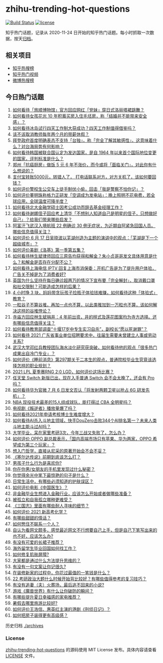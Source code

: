# zhihu-trending-hot-questions

[![Build Status](https://github.com/justjavac/zhihu-trending-hot-questions/workflows/ci/badge.svg?branch=master)](https://github.com/justjavac/zhihu-trending-hot-questions/actions)
[![license](https://img.shields.io/github/license/justjavac/zhihu-trending-hot-questions)](https://github.com/justjavac/zhihu-trending-hot-questions/blob/master/LICENSE)

知乎热门话题，记录从 2020-11-24 日开始的知乎热门话题。每小时抓取一次数据，按天[归档](./archives)。

## 相关项目

- [知乎热搜榜](https://github.com/justjavac/zhihu-trending-top-search)
- [知乎热门视频](https://github.com/justjavac/zhihu-trending-hot-video)
- [微博热搜榜](https://github.com/justjavac/weibo-trending-hot-search)

## 今日热门话题

<!-- BEGIN -->
<!-- 最后更新时间 Thu Jul 08 2021 01:19:54 GMT+0800 (China Standard Time) -->

1. [如何看待「旅顺博物馆」官方回应网红「党妹」穿日式洛丽塔裙跳舞？](https://www.zhihu.com/question/470365349)
2. [如何看待女孩花光 10
   年积蓄买房入住毛坯房，称「结婚并不能带来安全感」？](https://www.zhihu.com/question/470358346)
3. [如何看待冰岛试行四天工作制大获成功？四天工作制值得借鉴吗？](https://www.zhihu.com/question/470410629)
4. [该不该取消教师每年两个月的带薪休假？](https://www.zhihu.com/question/470469068)
5. [拜登政府首度明确表态不支持「台独」，称「完全了解其敏感性」，这意味着什么？对台海局势有何影响？](https://www.zhihu.com/question/470580147)
6. [如何看待韩国被联合国认定为发达国家，是自 1964
   年以来首个国际地位变更的国家，评判标准是什么？](https://www.zhihu.com/question/470588614)
7. [郑州「抗癌厨房」做饭 5 元 6
   年不涨价，而今或将「面临关门」，对此你有什么想说的？](https://www.zhihu.com/question/470452348)
8. [支付宝转账5000元，转错人了，
   打电话联系对方，对方关机了，该如何要回钱？](https://www.zhihu.com/question/351571558)
9. [如何评价警校生公交车上徒手制伏小偷，回击「我是警察不怕你记」？](https://www.zhihu.com/question/470605067)
10. [如何评价董明珠称格力正研发「空调成为发电站」：晚上照明不花电费，若全球应用，全球温度可降半度？](https://www.zhihu.com/question/470429897)
11. [如何看待北大金融学硕士因考公成功而辞去基金经理工作？](https://www.zhihu.com/question/470568734)
12. [如何看待谢娜侄子回应考上清华「不想别人知道自己是明星的侄子，只想做好自己」？给我们带来哪些启发？](https://www.zhihu.com/question/470425395)
13. [阿富汗飞武汉入境航班 22 例确诊 30
    例无症状，为近期自阿紧急回国人员。哪些信息值得关注？](https://www.zhihu.com/question/470593519)
14. [如何评价 6 月 17
    日吴晓波以芜湖创造为主题的演讲中的观点：「芜湖是下一个超级城市」？](https://www.zhihu.com/question/466274708)
15. [如何评价美剧《洛基》第一季第五集？](https://www.zhihu.com/question/469082564)
16. [如何看待林生斌律师回应三原告均获得和解金？朱小贞哥哥发文具体用意是什么？和解金是否存在分配不公？](https://www.zhihu.com/question/469903790)
17. [如何看待上海电信 IPTV
    回复上海市消保委：开机广告是为了提升用户体验，广告关不掉是为了消费者好?](https://www.zhihu.com/question/470272548)
18. [英国为什么坚持在每日确诊超两万的情况下宣布要「完全解封」，取消戴口罩和社交限制？可能造成怎样的后果？](https://www.zhihu.com/question/470082644)
19. [4 小时挣 3
    块，妈妈带贪玩孩子捡瓶子体验钱难赚，如何看待这种「体验式」教育？](https://www.zhihu.com/question/470535137)
20. [一粒谷子不算谷堆，再加一点也不算，以此类推加到一万粒也不算，该如何解决这样的谷堆悖论？](https://www.zhihu.com/question/455083603)
21. [寺庙方回应林生斌捐井：4
    年前出资，井的样式及莲花图案均为寺方选择。还有哪些信息值得关注？](https://www.zhihu.com/question/470587142)
22. [如何看待教育部调查“十堰17岁中专生实习自杀”，副校长“愿以死谢罪”？](https://www.zhihu.com/question/470564757)
23. [如何看待 2021
    广东省事业单位招聘要求中，往届生需要未曾建立人事或劳动关系?](https://www.zhihu.com/question/470133715)
24. [武汉大学邓红兵教授团队海水淡化研究获突破，如何看待他的观点「很多热门成果出自冷门专业」？](https://www.zhihu.com/question/470617704)
25. [如何评价《睡前消息》第297期关于二本生的观点，普通院校毕业生究竟该选择怎样的职业规划？](https://www.zhihu.com/question/470490474)
26. [2021 LPL 夏季赛RNG 2:0
    LGD，如何评价这场比赛？](https://www.zhihu.com/question/470681114)
27. [任天堂 Switch 新版已出，现在入手普通 Switch 会不会太晚了，还会有 Pro
    吗？](https://www.zhihu.com/question/425260879)
28. [如何看待华为官微 7 月 6 日发文否认「将发射两颗卫星以抢占 6G
    研发先机」？](https://www.zhihu.com/question/470367051)
29. [NBA 现役技术最差的15人组成球队，能打得过 CBA
    全明星吗？](https://www.zhihu.com/question/467877445)
30. [电视剧《叛逆者》播放量爆了吗？](https://www.zhihu.com/question/468364234)
31. [如何看待2021年申请考核博士生难度增大？](https://www.zhihu.com/question/430374942)
32. [如何看待AI杀入斗地主领域，快手DouZero击败344个AI排名第一？未来人类斗地主能斗过AI吗？](https://www.zhihu.com/question/470431274)
33. [大学毕业，呆在家里考研3次，今年三战又失败了，怎么办？](https://www.zhihu.com/question/41692093)
34. [如何评价 OPPO 副总裁表示，「国内高端市场只有苹果、华为两家，OPPO
    希望成为第三个玩家」？](https://www.zhihu.com/question/470535816)
35. [想入门哲学，直接从尼采的原著开始会不会不妥？](https://www.zhihu.com/question/465167597)
36. [《塞尔达传说》前期到底该怎么打？](https://www.zhihu.com/question/444332434)
37. [男孩子什么行为是喜欢你?](https://www.zhihu.com/question/459337094)
38. [你在你男/女朋友的手机里发现过什么秘密？](https://www.zhihu.com/question/309282780)
39. [你觉得余光中笔下最惊艳的句子是什么？](https://www.zhihu.com/question/440817750)
40. [日常生活中，有哪些必须知道的护肤误区？](https://www.zhihu.com/question/467117508)
41. [如何评价电影《中国医生》？](https://www.zhihu.com/question/448519150)
42. [非金融毕业生想进入金融行业，应该怎么开始或者做哪些准备？](https://www.zhihu.com/question/34945971)
43. [被孤立和自我孤立哪种更难受？](https://www.zhihu.com/question/468616953)
44. [《三国志》里面有哪些耐人寻味的细节？](https://www.zhihu.com/question/48084045)
45. [如何评价 2021 新高考化学？](https://www.zhihu.com/question/463845980)
46. [有哪些甜甜的情话？](https://www.zhihu.com/question/460123635)
47. [如何憋住不联系一个人？](https://www.zhihu.com/question/417595335)
48. [自认为看网文颇多，感觉最近网文不行想要自己上手，但是自己下笔写出来的也不好，应该怎么办?](https://www.zhihu.com/question/462450572)
49. [有没有可爱的长裙子推荐？](https://www.zhihu.com/question/446771263)
50. [海外留学生毕业回国如何找工作？](https://www.zhihu.com/question/267051114)
51. [如何修复肌肤屏障?](https://www.zhihu.com/question/318814504)
52. [大家都是通过什么方法提升思维的？](https://www.zhihu.com/question/468908005)
53. [有没有一句文案让你记很久?](https://www.zhihu.com/question/432213645)
54. [在装修新家的过程中，你花过最值的一笔钱是什么？](https://www.zhihu.com/question/468840855)
55. [22
    考研政治大题什么时候开始背比较好？有哪些值得参考的复习技巧？](https://www.zhihu.com/question/470122007)
56. [有没有追妻（夫）火葬场，最后追不回来的小说?](https://www.zhihu.com/question/468268590)
57. [游戏《魔兽世界》有什么让你破防的瞬间？](https://www.zhihu.com/question/466341366)
58. [有哪些提升夏日幸福感的家电推荐？](https://www.zhihu.com/question/333879590)
59. [暑假去哪里旅游比较好?](https://www.zhihu.com/question/465756199)
60. [如何评价王浩信、惠英红主演的港剧《刑侦日记》？](https://www.zhihu.com/question/463938835)
61. [如何把房子装得更有高级感？](https://www.zhihu.com/question/460724070)

<!-- END -->

历史归档 [./archives](./archives)

### License

[zhihu-trending-hot-questions](https://github.com/justjavac/zhihu-trending-hot-questions)
的源码使用 MIT License 发布。具体内容请查看 [LICENSE](./LICENSE) 文件。
